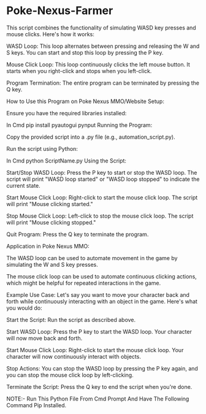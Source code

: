 # Poke-Nexus-Farmer
This script combines the functionality of simulating WASD key presses and mouse clicks. Here's how it works:

WASD Loop: This loop alternates between pressing and releasing the W and S keys. You can start and stop this loop by pressing the P key.

Mouse Click Loop: This loop continuously clicks the left mouse button. It starts when you right-click and stops when you left-click.

Program Termination: The entire program can be terminated by pressing the Q key.

How to Use this Program on Poke Nexus MMO/Website
Setup:

Ensure you have the required libraries installed:

In Cmd
pip install pyautogui pynput
Running the Program:

Copy the provided script into a .py file (e.g., automation_script.py).

Run the script using Python:

In Cmd
python ScriptName.py
Using the Script:

Start/Stop WASD Loop: Press the P key to start or stop the WASD loop. The script will print "WASD loop started" or "WASD loop stopped" to indicate the current state.

Start Mouse Click Loop: Right-click to start the mouse click loop. The script will print "Mouse clicking started."

Stop Mouse Click Loop: Left-click to stop the mouse click loop. The script will print "Mouse clicking stopped."

Quit Program: Press the Q key to terminate the program.

Application in Poke Nexus MMO:

The WASD loop can be used to automate movement in the game by simulating the W and S key presses.

The mouse click loop can be used to automate continuous clicking actions, which might be helpful for repeated interactions in the game.

Example Use Case:
Let's say you want to move your character back and forth while continuously interacting with an object in the game. Here's what you would do:

Start the Script: Run the script as described above.

Start WASD Loop: Press the P key to start the WASD loop. Your character will now move back and forth.

Start Mouse Click Loop: Right-click to start the mouse click loop. Your character will now continuously interact with objects.

Stop Actions: You can stop the WASD loop by pressing the P key again, and you can stop the mouse click loop by left-clicking.

Terminate the Script: Press the Q key to end the script when you're done.

NOTE:- Run This Python File From Cmd Prompt And Have The Following Command Pip Installed.
